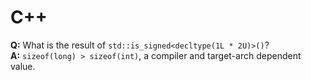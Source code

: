 # C++

**Q:** What is the result of `std::is_signed<decltype(1L * 2U)>()`?<br>
**A:** `sizeof(long) > sizeof(int)`, a compiler and target-arch dependent value.
<!--
    https://en.cppreference.com/w/c/language/conversion#Usual_arithmetic_conversions
    https://en.cppreference.com/w/c/language/conversion#Integer_promotions
-->
